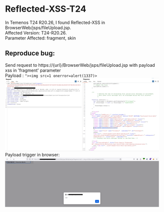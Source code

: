 # Reflected-XSS-T24
In Temenos T24 R20.26, I found Reflected-XSS in BrowserWeb/jsps/fileUpload.jsp.<br>
Affected Version: T24-R20.26.<br>
Parameter Affected: fragment, skin
## Reproduce bug:
Send request to https://{url}/BrowserWeb/jsps/fileUpload.jsp with payload xss in 'fragment' parameter<br>
Payload : ```"><img src=1 onerror=alert(1337)>```
![Alt text](Request.png)
Payload trigger in browser:
![Alt text](Trigger.png)
